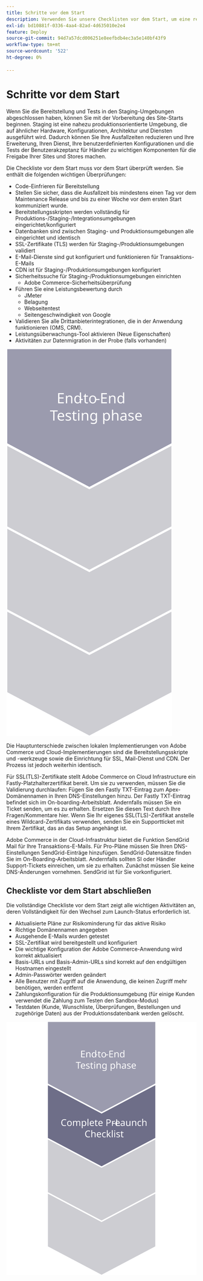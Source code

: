 ```yaml
---
title: Schritte vor dem Start
description: Verwenden Sie unsere Checklisten vor dem Start, um eine reibungslose Implementierung der Adobe Commerce-Site sicherzustellen.
exl-id: bd10881f-0336-4aa4-82ad-4d635010e2e4
feature: Deploy
source-git-commit: 94d7a57dcd006251e8eefbdb4ec3a5e140bf43f9
workflow-type: tm+mt
source-wordcount: '522'
ht-degree: 0%

---
```


# Schritte vor dem Start

Wenn Sie die Bereitstellung und Tests in den Staging-Umgebungen abgeschlossen haben, können Sie mit der Vorbereitung des Site-Starts beginnen. Staging ist eine nahezu produktionsorientierte Umgebung, die auf ähnlicher Hardware, Konfigurationen, Architektur und Diensten ausgeführt wird. Dadurch können Sie Ihre Ausfallzeiten reduzieren und Ihre Erweiterung, Ihren Dienst, Ihre benutzerdefinierten Konfigurationen und die Tests der Benutzerakzeptanz für Händler zu wichtigen Komponenten für die Freigabe Ihrer Sites und Stores machen.

Die Checkliste vor dem Start muss vor dem Start überprüft werden. Sie enthält die folgenden wichtigen Überprüfungen:

- Code-Einfrieren für Bereitstellung
- Stellen Sie sicher, dass die Ausfallzeit bis mindestens einen Tag vor dem Maintenance Release und bis zu einer Woche vor dem ersten Start kommuniziert wurde.
- Bereitstellungsskripten werden vollständig für Produktions-/Staging-/Integrationsumgebungen eingerichtet/konfiguriert
- Datenbanken sind zwischen Staging- und Produktionsumgebungen alle eingerichtet und identisch
- SSL-Zertifikate (TLS) werden für Staging-/Produktionsumgebungen validiert
- E-Mail-Dienste sind gut konfiguriert und funktionieren für Transaktions-E-Mails
- CDN ist für Staging-/Produktionsumgebungen konfiguriert
- Sicherheitssuche für Staging-/Produktionsumgebungen einrichten
   - Adobe Commerce-Sicherheitsüberprüfung
- Führen Sie eine Leistungsbewertung durch
   - JMeter
   - Belagung
   - Webseitentest
   - Seitengeschwindigkeit von Google
- Validieren Sie alle Drittanbieterintegrationen, die in der Anwendung funktionieren (OMS, CRM).
- Leistungsüberwachungs-Tool aktivieren (Neue Eigenschaften)
- Aktivitäten zur Datenmigration in der Probe (falls vorhanden)

![Diagramm, das Phase 1 des Startvorgangs anzeigt](../../assets/playbooks/launch-steps-1.svg)

Die Hauptunterschiede zwischen lokalen Implementierungen von Adobe Commerce und Cloud-Implementierungen sind die Bereitstellungsskripte und -werkzeuge sowie die Einrichtung für SSL, Mail-Dienst und CDN. Der Prozess ist jedoch weiterhin identisch.

Für SSL(TLS)-Zertifikate stellt Adobe Commerce on Cloud Infrastructure ein Fastly-Platzhalterzertifikat bereit. Um sie zu verwenden, müssen Sie die Validierung durchlaufen: Fügen Sie den Fastly TXT-Eintrag zum Apex-Domänennamen in Ihren DNS-Einstellungen hinzu. Der Fastly TXT-Eintrag befindet sich im On-boarding-Arbeitsblatt. Andernfalls müssen Sie ein Ticket senden, um es zu erhalten. Ersetzen Sie diesen Text durch Ihre Fragen/Kommentare hier. Wenn Sie Ihr eigenes SSL(TLS)-Zertifikat anstelle eines Wildcard-Zertifikats verwenden, senden Sie ein Supportticket mit Ihrem Zertifikat, das an das Setup angehängt ist.

Adobe Commerce in der Cloud-Infrastruktur bietet die Funktion SendGrid Mail für Ihre Transaktions-E-Mails. Für Pro-Pläne müssen Sie Ihren DNS-Einstellungen SendGrid-Einträge hinzufügen. SendGrid-Datensätze finden Sie im On-Boarding-Arbeitsblatt. Andernfalls sollten SI oder Händler Support-Tickets einreichen, um sie zu erhalten. Zunächst müssen Sie keine DNS-Änderungen vornehmen. SendGrid ist für Sie vorkonfiguriert.

## Checkliste vor dem Start abschließen

Die vollständige Checkliste vor dem Start zeigt alle wichtigen Aktivitäten an, deren Vollständigkeit für den Wechsel zum Launch-Status erforderlich ist.

- Aktualisierte Pläne zur Risikominderung für das aktive Risiko
- Richtige Domänennamen angegeben
- Ausgehende E-Mails wurden getestet
- SSL-Zertifikat wird bereitgestellt und konfiguriert
- Die wichtige Konfiguration der Adobe Commerce-Anwendung wird korrekt aktualisiert
- Basis-URLs und Basis-Admin-URLs sind korrekt auf den endgültigen Hostnamen eingestellt
- Admin-Passwörter werden geändert
- Alle Benutzer mit Zugriff auf die Anwendung, die keinen Zugriff mehr benötigen, werden entfernt
- Zahlungskonfiguration für die Produktionsumgebung (für einige Kunden verwendet die Zahlung zum Testen den Sandbox-Modus)
- Testdaten (Kunde, Wunschliste, Überprüfungen, Bestellungen und zugehörige Daten) aus der Produktionsdatenbank werden gelöscht.

![Diagramm, das Phase 2 des Startvorgangs anzeigt](../../assets/playbooks/launch-steps-2.svg)
